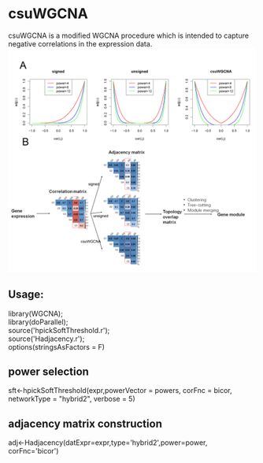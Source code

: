 # csuWGCNA
csuWGCNA is a modified WGCNA procedure which is intended to capture negative correlations in the expression data.
![images](https://github.com/RujiaDai/csuWGCNA/blob/master/source%20code/Figure1.png)


## Usage:
library(WGCNA);\
library(doParallel);\
source('hpickSoftThreshold.r');\
source('Hadjacency.r');\
options(stringsAsFactors = F)

## power selection
sft<-hpickSoftThreshold(expr,powerVector = powers, corFnc = bicor, networkType = "hybrid2", verbose = 5)

## adjacency matrix construction
adj<-Hadjacency(datExpr=expr,type='hybrid2',power=power, corFnc='bicor')

